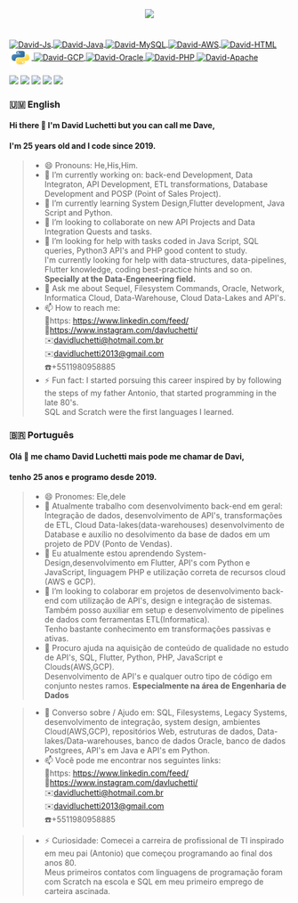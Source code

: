 <div align="center">
  <a href="https://github.com/Davidluchetti">
  <img height="180em" src="https://github-readme-stats.vercel.app/api?username=Davidluchetti&show_icons=true&theme=highcontrast&include_all_commits=true&count_private=true"/>
</div>
<br>
<div style="display: inline_block"><br>
  <img align="center" alt="David-Js" height="30" width="40" src="https://cdn.jsdelivr.net/gh/devicons/devicon/icons/javascript/javascript-original.svg">
  <img align="center" alt="David-Java" height="30" width="40" src="https://cdn.jsdelivr.net/gh/devicons/devicon/icons/java/java-plain-wordmark.svg">
  <img align="center" alt="David-MySQL" height="30" width="40" src="https://cdn.jsdelivr.net/gh/devicons/devicon/icons/mysql/mysql-original-wordmark.svg">
  <img align="center" alt="David-AWS" height="30" width="40" src="https://cdn.jsdelivr.net/gh/devicons/devicon/icons/amazonwebservices/amazonwebservices-original-wordmark.svg">
  <img align="center" alt="David-HTML" height="30" width="40" src="https://cdn.jsdelivr.net/gh/devicons/devicon/icons/html5/html5-original-wordmark.svg">
  <img align="center" alt="David-Python" height="30" width="40" src="https://raw.githubusercontent.com/devicons/devicon/master/icons/python/python-original.svg">
  <img align="center" alt="David-GCP" height="30" width="40" src="https://cdn.jsdelivr.net/gh/devicons/devicon/icons/googlecloud/googlecloud-original-wordmark.svg">
  <img align="center" alt="David-Oracle" height="30" width="40" src="https://cdn.jsdelivr.net/gh/devicons/devicon/icons/oracle/oracle-original.svg">
  <img align="center" alt="David-PHP" height="30" width="40" src="https://cdn.jsdelivr.net/gh/devicons/devicon/icons/php/php-original.svg">
  <img align="center" alt="David-Apache" height="30" width="40" src="https://cdn.jsdelivr.net/gh/devicons/devicon/icons/apache/apache-original-wordmark.svg">
</div>
<br>
<div>
  <a href="https://instagram.com/davluchetti" target="_blank"><img src="https://img.shields.io/badge/-Instagram-%23E4405F?style=for-the-badge&logo=instagram&logoColor=white" target="_blank"></a>
   <a href = "mailto:davidluchetti@hotmail.com.br"><img src="https://img.shields.io/badge/Microsoft_Outlook-0078D4?style=for-the-badge&logo=microsoft-outlook&logoColor=white?style=for-the-badge&logo=gmail&logoColor=white" target="_blank"></a>
  <a href = "mailto:davidluchetti2013@gmail.com"><img src="https://img.shields.io/badge/-Gmail-%23333?style=for-the-badge&logo=gmail&logoColor=white" target="_blank"></a>
  <a href="https://www.linkedin.com/in/david-luchetti-b04ab3182/" target="_blank"><img src="https://img.shields.io/badge/-LinkedIn-%230077B5?style=for-the-badge&logo=linkedin&logoColor=white" target="_blank"></a>
    <a href="https://wa.me/5511980968885" target="_blank"><img src="https://img.shields.io/badge/WhatsApp-25D366?style=for-the-badge&logo=whatsapp&logoColor=white?style=for-the-badge&logo=linkedin&logoColor=white" target="_blank"></a>
</div>

### <p>:us_outlying_islands: English
#### Hi there 👋 I'm David Luchetti but you can call me Dave,<br>
#### I'm 25 years old and I code since 2019.
> - 😄 Pronouns: He,His,Him.<br>
> - 👔 I’m currently working on: back-end Development, Data Integraton, API Development, ETL transformations, Database Development and POSP (Point of Sales Project).<br>
> - 📖 I’m currently learning System Design,Flutter development, Java Script and Python.<br>
> - 👯 I’m looking to collaborate on new API Projects and Data Integration Quests and tasks.<br>
> - 🤔 I’m looking for help with tasks coded in Java Script, SQL queries, Python3 API's and PHP good content to study.<br>
I'm currently looking for help with data-structures, data-pipelines, Flutter knowledge, coding best-practice hints and so on.<br>
**Specially at the Data-Engeneering field.**<br>
> - 💬 Ask me about Sequel, Filesystem Commands, Oracle, Network, Informatica Cloud, Data-Warehouse, Cloud Data-Lakes and API's.<br>
> - 📫 How to reach me:<br>
📑https: https://www.linkedin.com/feed/<br>
📸https://www.instagram.com/davluchetti/<br>
✉️davidluchetti@hotmail.com.br<br>
✉️davidluchetti2013@gmail.com<br>
☎️+5511980958885<br>
> - ⚡ Fun fact: I started porsuing this career inspired by by following the steps of my father Antonio, that started programming in the late 80's.<br>
SQL and Scratch were the first languages I learned.</p>

### <p>:brazil: Português
#### Olá 👋 me chamo David Luchetti mais pode me chamar de Davi,<br>
#### tenho 25 anos e programo desde 2019.
> - 😄 Pronomes: Ele,dele<br>
> - 👔 Atualmente trabalho com desenvolvimento back-end em geral: Integração de dados, desenvolvimento de API's, transformações de ETL, Cloud Data-lakes(data-warehouses) desenvolvimento de Database e auxílio no desolvimento da base de dados em um projeto de PDV (Ponto de Vendas).<br>
> - 📖 Eu atualmente estou aprendendo System-Design,desenvolvimento em Flutter, API's com Python e JavaScript, linguagem PHP e utilização correta de recursos cloud (AWS e GCP).<br>
> - 👯 I’m looking to colaborar em projetos de desenvolvimento back-end com utilização de API's, design e integração de sistemas.<br>
Também posso auxiliar em setup e desenvolvimento de pipelines de dados com ferramentas ETL(Informatica).<br>
Tenho bastante conhecimento em transformações passivas e ativas.
> - 🤔 Procuro ajuda na aquisição de conteúdo de qualidade no estudo de API's, SQL, Flutter, Python, PHP, JavaScript e Clouds(AWS,GCP).<br>
Desenvolvimento de API's e qualquer outro tipo de código em conjunto nestes ramos. **Especialmente na área de Engenharia de Dados**<br>

> - 💬 Converso sobre / Ajudo em: SQL, Filesystems, Legacy Systems, desenvolvimento de integração, system design, ambientes Cloud(AWS,GCP), repositórios Web, estruturas de dados, Data-lakes/Data-warehouses, banco de dados Oracle, banco de dados Postgrees, API's em Java e API's em Python.<br>
> - 📫 Você pode me encontrar nos seguintes links:<br>
📑https: https://www.linkedin.com/feed/<br>
📸https://www.instagram.com/davluchetti/<br>
✉️davidluchetti@hotmail.com.br<br>
✉️davidluchetti2013@gmail.com<br>
☎️+5511980958885<br>

> - ⚡ Curiosidade: Comecei a carreira de profissional de TI inspirado em meu pai (Antonio) que começou programando ao final dos anos 80.<br> Meus primeiros contatos com linguagens de programação foram com Scratch na escola e SQL em meu primeiro emprego de carteira ascinada.</p>
